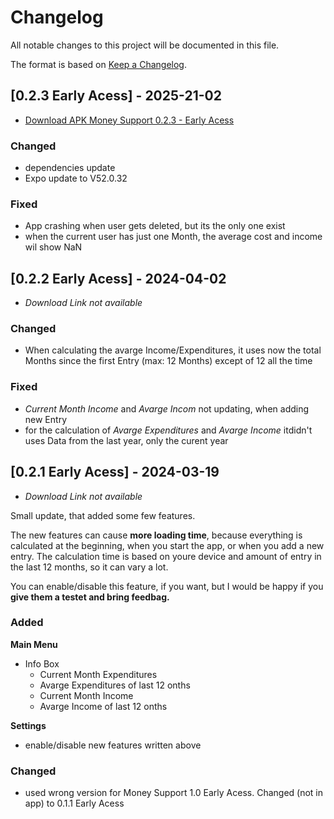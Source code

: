 # Changelog
All notable changes to this project will be documented in this file.
 
The format is based on [Keep a Changelog](http://keepachangelog.com/).

## [0.2.3 Early Acess] - 2025-21-02

- [Download APK Money Support 0.2.3 - Early Acess]()
 
### Changed
- dependencies update
- Expo update to V52.0.32

### Fixed
- App crashing when user gets deleted, but its the only one exist
- when the current user has just one Month, the average cost and income wil show NaN


## [0.2.2 Early Acess] - 2024-04-02

- *Download Link not available*
 
### Changed
- When calculating the avarge Income/Expenditures, it uses now the total Months since the first Entry (max: 12 Months) except of 12 all the time

### Fixed
- *Current Month Income* and *Avarge Incom* not updating, when adding new Entry
- for the calculation of *Avarge Expenditures* and *Avarge Income* itdidn't uses Data from the last year, only the curent year


## [0.2.1 Early Acess] - 2024-03-19
- *Download Link not available*


Small update, that added some few features. 

The new features can cause **more loading time**, because everything is calculated at the beginning, when you start the app, or when you add a new entry. The calculation time is based on youre device and amount of entry in the last 12 months, so it can vary a lot. 

You can enable/disable this feature, if you want, but I would be happy if you **give them a testet and bring feedbag.**
 
### Added
**Main Menu**
- Info Box
    - Current Month Expenditures
    - Avarge Expenditures of last 12 onths
    - Current Month Income
    - Avarge Income of last 12 onths

**Settings**
- enable/disable new features written above
 
### Changed
- used wrong version for Money Support 1.0 Early Acess. Changed (not in app) to 0.1.1 Early Acess

 
